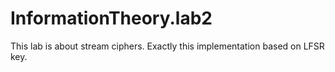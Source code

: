 # InformationTheory.lab2
This lab is about stream ciphers. Exactly this implementation based on LFSR key.
